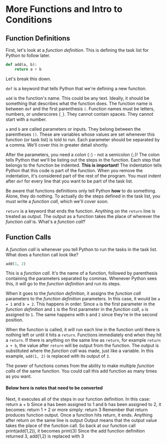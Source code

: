 # More Functions and Intro to Conditions

## Function Definitions
First, let's look at a _function definition_. This is defining the task list for Python to follow later.
```python
def add(a, b):
    return a + b
```

Let's break this down.

`def` is a keyword that tells Python that we're defining a new function.

`add` is the function's name. This could be any text. Ideally, it should be something that describes what the function does. The function name is between `def` and the first parenthesis `(`. Function names must be letters, numbers, or underscores (`_`). They cannot contain spaces. They cannot start with a number.

`a` and `b` are called parameters or inputs. They belong between the parentheses `()`. These are variables whose values are set whenever this function (or task list) is told to run. Each parameter should be separated by a comma. We'll cover this in greater detail shortly.

After the parameters, you need a colon (`:`) - not a semicolon (`;`)! The colon tells Python that we'll be listing out the steps in the function. Each step that belongs to the function be indented. **This is important!** The indentation tells Python that this code is part of the function. When you remove the indentation, it's considered part of the rest of the program. You must indent after `def` for every line that you want to be part of the task list.

Be aware that functions definitions only tell Python __how__ to do something. Alone, they do nothing. To actually do the steps defined in the task list, you must write a _function call_, which we'll cover soon.

`return` is a keyword that ends the function. Anything on the `return` line is treated as output. The output as a function takes the place of wherever the _function call_ is. What's a _function call_?

## Function Calls
A _function call_ is whenever you tell Python to run the tasks in the task list. What does a function call look like?
```python
add(1, 2)
```
This is a _function call_. It's the name of a function, followed by parenthesis containing the parameters separated by commas. Whenever Python sees this, it will go to the _function definition_ and run its steps.

When it goes to the _function definition_, it assigns the _function call_ parameters to the _function definition_ parameters. In this case, it would be `a = 1` and `b = 2`. This happens in order. Since `a` is the first parameter in the _function definition_ and `1` is the first parameter in the _function call_, `a` is assigned to `1`. The same happens with `b` and `2` since they're in the second position.

When the function is called, it will run each line in the function until there is nothing left or until it hits a `return`. Functions immediately end when they hit a `return`. If there is anything on the same line as `return`, for example `return a + b`, the value after `return` will be output from the function. The output is substituted where the _function call_ was made, just like a variable. In this example, `add(1, 2)` is replaced with its output of `3`.

The power of functions comes from the ability to make multiple _function calls_ of the same function. You could call this add function as many times as you want.

#### Below here is notes that need to be converted
Next, it executes all of the steps in our
function definition. In this case: return a + b
Since a has been assigned to 1 and b has been
assigned to 2, it becomes:
return 1 + 2
or more simply:
return 3
Remember that return produces function output.
Once a function hits return, it ends.
Anything after return on the same line is output
Output means that the output value takes the place
of the function call.
So back at our function call print(add(1,2)), it
becomes print(3)
Since the add function definition returned 3,
add(1,2) is replaced with 3
